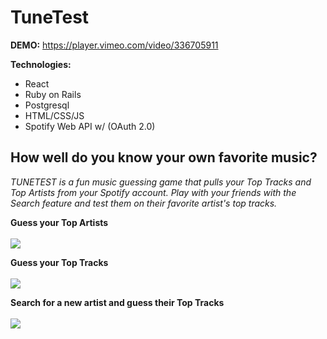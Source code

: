 #  TuneTest

**DEMO:** https://player.vimeo.com/video/336705911

**Technologies:**
- React 
- Ruby on Rails
- Postgresql
- HTML/CSS/JS
- Spotify Web API w/ (OAuth 2.0)

## How well do you know your own favorite music?

*TUNETEST is a fun music guessing game that pulls your Top Tracks and Top Artists from your Spotify account. Play with your friends with the Search feature and test them on their favorite artist's top tracks.*

**Guess your Top Artists**
<br><br>
![](https://media.giphy.com/media/9PiwnFuv7bstBHbQZX/giphy.webp)

**Guess your Top Tracks**
<br><br>
![](https://media.giphy.com/media/2tKzor0686bKX12ENP/giphy.gif)

**Search for a new artist and guess their Top Tracks**
<br><br>
![](https://media.giphy.com/media/1ZxGKxanqWZXreofSI/giphy.webp)

